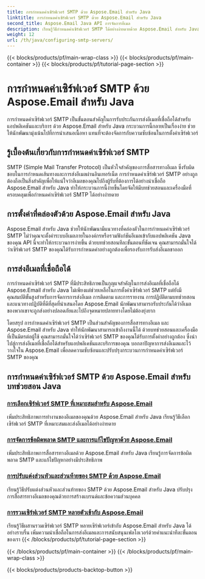 ```yaml
---
title: การกำหนดค่าเซิร์ฟเวอร์ SMTP ด้วย Aspose.Email สำหรับ Java
linktitle: การกำหนดค่าเซิร์ฟเวอร์ SMTP ด้วย Aspose.Email สำหรับ Java
second_title: Aspose.Email Java API การจัดการอีเมล
description: เรียนรู้วิธีกำหนดค่าเซิร์ฟเวอร์ SMTP ได้อย่างง่ายดายด้วย Aspose.Email สำหรับ Java บทช่วยสอนทีละขั้นตอนเพื่อการส่งอีเมลที่ราบรื่น
weight: 12
url: /th/java/configuring-smtp-servers/
---
```


{{< blocks/products/pf/main-wrap-class >}}
{{< blocks/products/pf/main-container >}}
{{< blocks/products/pf/tutorial-page-section >}}

# การกำหนดค่าเซิร์ฟเวอร์ SMTP ด้วย Aspose.Email สำหรับ Java



การกำหนดค่าเซิร์ฟเวอร์ SMTP เป็นขั้นตอนสำคัญในการรับประกันการส่งอีเมลที่เชื่อถือได้สำหรับแอปพลิเคชันและบริการ ด้วย Aspose.Email สำหรับ Java กระบวนการนี้กลายเป็นเรื่องง่าย ช่วยให้นักพัฒนามุ่งเน้นไปที่การนำเสนอเนื้อหา แทนที่จะต้องจัดการกับความซับซ้อนในการตั้งค่าเซิร์ฟเวอร์

## รู้เบื้องต้นเกี่ยวกับการกำหนดค่าเซิร์ฟเวอร์ SMTP

SMTP (Simple Mail Transfer Protocol) เป็นหัวใจสำคัญของการสื่อสารทางอีเมล ซึ่งรับผิดชอบในการกำหนดเส้นทางและการส่งอีเมลผ่านอินเทอร์เน็ต การกำหนดค่าเซิร์ฟเวอร์ SMTP อย่างถูกต้องถือเป็นสิ่งสำคัญเพื่อให้แน่ใจว่าอีเมลของคุณไปถึงผู้รับที่ต้องการได้อย่างน่าเชื่อถือ Aspose.Email สำหรับ Java ทำให้กระบวนการนี้ง่ายขึ้นโดยจัดให้มีบทช่วยสอนและเครื่องมือที่ครอบคลุมเพื่อกำหนดค่าเซิร์ฟเวอร์ SMTP ได้อย่างง่ายดาย

## การตั้งค่าที่คล่องตัวด้วย Aspose.Email สำหรับ Java

Aspose.Email สำหรับ Java ช่วยให้นักพัฒนามีแนวทางที่คล่องตัวในการกำหนดค่าเซิร์ฟเวอร์ SMTP ไม่ว่าคุณจะตั้งค่าระบบอีเมลภายในองค์กรหรือรวมฟังก์ชันอีเมลเข้ากับแอปพลิเคชัน Java ของคุณ API นี้จะทำให้กระบวนการง่ายขึ้น ด้วยบทช่วยสอนทีละขั้นตอนที่ชัดเจน คุณสามารถมั่นใจได้ว่าเซิร์ฟเวอร์ SMTP ของคุณได้รับการกำหนดค่าอย่างถูกต้องเพื่อรองรับการรับส่งอีเมลขาออก

## การส่งอีเมลที่เชื่อถือได้

การกำหนดค่าเซิร์ฟเวอร์ SMTP ที่มีประสิทธิภาพเป็นกุญแจสำคัญในการส่งอีเมลที่เชื่อถือได้ Aspose.Email สำหรับ Java ไม่เพียงแต่ช่วยเหลือในการตั้งค่าเซิร์ฟเวอร์ SMTP แต่ยังมีคุณสมบัติขั้นสูงสำหรับการจัดการการส่งอีเมล การติดตาม และการรายงาน การปฏิบัติตามบทช่วยสอนและแนวทางปฏิบัติที่ดีที่สุดที่นำเสนอโดย Aspose.Email นักพัฒนาสามารถรับประกันได้ว่าอีเมลของพวกเขาจะถูกส่งอย่างปลอดภัยและไปถึงจุดหมายปลายทางโดยไม่ต้องยุ่งยาก

โดยสรุป การกำหนดค่าเซิร์ฟเวอร์ SMTP เป็นส่วนสำคัญของการสื่อสารทางอีเมล และ Aspose.Email สำหรับ Java ทำให้นักพัฒนาสามารถเข้าถึงงานนี้ได้ ด้วยบทช่วยสอนและเครื่องมือที่เป็นมิตรต่อผู้ใช้ คุณสามารถมั่นใจได้ว่าเซิร์ฟเวอร์ SMTP ของคุณได้รับการตั้งค่าอย่างถูกต้อง ซึ่งนำไปสู่การส่งอีเมลที่เชื่อถือได้สำหรับแอปพลิเคชันและบริการของคุณ บอกลาปัญหาการส่งอีเมลและไว้วางใจใน Aspose.Email เพื่อลดความซับซ้อนและปรับปรุงกระบวนการกำหนดค่าเซิร์ฟเวอร์ SMTP ของคุณ

## การกำหนดค่าเซิร์ฟเวอร์ SMTP ด้วย Aspose.Email สำหรับบทช่วยสอน Java
### [การเลือกเซิร์ฟเวอร์ SMTP ที่เหมาะสมสำหรับ Aspose.Email](./choosing-the-right-smtp-server/)
เพิ่มประสิทธิภาพการทำงานของอีเมลของคุณด้วย Aspose.Email สำหรับ Java เรียนรู้วิธีเลือกเซิร์ฟเวอร์ SMTP ที่เหมาะสมและส่งอีเมลได้อย่างง่ายดาย
### [การจัดการข้อผิดพลาด SMTP และการแก้ไขปัญหาด้วย Aspose.Email](./handling-smtp-errors-and-troubleshooting/)
เพิ่มประสิทธิภาพการสื่อสารทางอีเมลด้วย Aspose.Email สำหรับ Java เรียนรู้การจัดการข้อผิดพลาด SMTP และแก้ไขปัญหาอย่างมีประสิทธิภาพ
### [การปรับแต่งส่วนหัวและส่วนท้ายของ SMTP ด้วย Aspose.Email](./customizing-smtp-headers-and-footers/)
เรียนรู้วิธีปรับแต่งส่วนหัวและส่วนท้ายของ SMTP ด้วย Aspose.Email สำหรับ Java ปรับปรุงการสื่อสารทางอีเมลของคุณด้วยการสร้างแบรนด์และข้อความส่วนบุคคล
### [การรวมเซิร์ฟเวอร์ SMTP หลายตัวเข้ากับ Aspose.Email](./integrating-multiple-smtp-servers/)
เรียนรู้วิธีผสานรวมเซิร์ฟเวอร์ SMTP หลายเซิร์ฟเวอร์เข้ากับ Aspose.Email สำหรับ Java ได้อย่างราบรื่น เพิ่มความน่าเชื่อถือในการส่งอีเมลและการสนับสนุนเฟลโอเวอร์ด้วยคำแนะนำทีละขั้นตอนของเรา
{{< /blocks/products/pf/tutorial-page-section >}}

{{< /blocks/products/pf/main-container >}}
{{< /blocks/products/pf/main-wrap-class >}}

{{< blocks/products/products-backtop-button >}}
